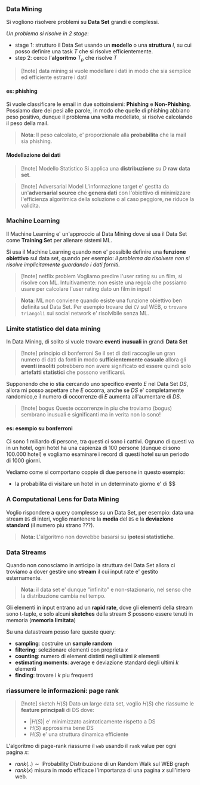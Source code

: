### Data Mining
Si vogliono risolvere problemi su **Data Set** grandi e complessi.

*Un problema si risolve in 2 stage*:
* stage 1: strutturo il Data Set usando un **modello** o una **struttura** $I$, su cui posso definire una task $T$ che si risolve efficientemente.
* step 2: cerco l'**algoritmo** $T_p$ che risolve $T$

> [!note] data mining
> si vuole modellare i dati in modo che sia semplice ed efficiente estrarre i dati!

#### es: phishing
Si vuole classificare le email in due sottoinsiemi: **Phishing** e **Non-Phishing**. Possiamo dare dei pesi alle parole, in modo che quelle di phishing abbiano peso positivo, dunque il problema una volta modellato, si risolve calcolando il peso della mail.

> **Nota**: Il peso calcolato, e' proporzionale alla **probabilita** che la mail sia phishing.

#### Modellazione dei dati
> [!note] Modello Statistico
> Si applica una **distribuzione** su $D$ **raw data set**.

> [!note] Adversarial Model
> L'informazione target e' gestita da un'**adversarial source** che **genera dati** con l'obiettivo di minimizzare l'efficienza algoritmica della soluzione o al caso peggiore, ne riduce la validita.

### Machine Learning
Il Machine Learning e' un'approccio al Data Mining dove si usa il Data Set come **Training Set** per allenare sistemi ML.

Si usa il Machine Learning quando non e' possibile definire una **funzione obiettivo** sul data set, quando per esempio: *il problema da risolvere non si risolve implicitamente guardando i dati forniti*.

> [!note] netflix problem
> Vogliamo predire l'user rating su un film, si risolve con ML. 
> Intuitivamente: non esiste una regola che possiamo usare per calcolare l'user rating dato un film in input!

> **Nota**: ML non conviene quando esiste una funzione obiettivo ben definita sul Data Set. Per esempio trovare dei `CV` sul WEB, o `trovare triangoli` sui social network e' risolvibile senza ML.

### Limite statistico del data mining
In Data Mining, di solito si vuole trovare **eventi inusuali** in grandi **Data Set**

> [!note] principio di bonferroni
> Se il set di dati raccoglie un gran numero di dati da fonti in modo **sufficientemente casuale** allora gli **eventi insoliti** potrebbero non avere significato ed essere quindi solo **artefatti statistici** che possono verificarsi.

Supponendo che io stia cercando uno specifico evento $E$ nel Data Set $DS$, allora mi posso aspettare che $E$ occorra, anche se $DS$ e' completamente randomico,e il numero di occorrenze di $E$ aumenta all'aumentare di $DS$.

> [!note] bogus
> Queste occorrenze in piu che troviamo (bogus) sembrano inusuali e significanti ma in verita non lo sono!

#### es: esempio su bonferroni
Ci sono 1 miliardo di persone, tra questi ci sono i cattivi. Ognuno di questi va in un hotel, ogni hotel ha una capienza di 100 persone (dunque ci sono 100.000 hotel) e vogliamo esaminare i record di questi hotel su un periodo di 1000 giorni.

Vediamo come si comportano coppie di due persone in questo esempio:
* la probabilita di visitare un hotel in un determinato giorno e' di $$

###  A Computational Lens for Data Mining
Voglio rispondere a query complesse su un Data Set, per esempio: data una stream `DS` di interi, voglio mantenere la **media** del `DS` e la **deviazione standard** (il numero piu strano ???).

> **Nota:** L'algoritmo non dovrebbe basarsi su **ipotesi statistiche**.

### Data Streams
Quando non conosciamo in anticipo la struttura del Data Set allora ci troviamo a dover gestire uno **stream** il cui input rate e' gestito esternamente. 

> **Nota**: il data set e' dunque "infinito" e non-stazionario, nel senso che la distribuzione cambia nel tempo.

Gli elementi in input entrano ad un **rapid rate**, dove gli elementi della stream sono $\text{t-tuple}$,  e solo alcuni **sketches** della stream $S$ possono essere tenuti in memoria (**memoria limitata**)

Su una datastream posso fare queste query:
* **sampling**: costruire un **sample random**
* **filtering**: selezionare elementi con proprieta $x$
* **counting**: numero di element distinti negli ultimi $k$ elementi
* **estimating moments**: average e deviazione standard degli ultimi $k$ elementi
* **finding**: trovare i $k$ piu frequenti

### riassumere le informazioni: page rank
> [!note] sketch $H(S)$
> Dato un large data set, voglio $H(S)$ che riassume le **feature principali** di DS dove:
> * $|H(S)|$ e' minimizzato asintoticamente rispetto a DS
> * $H(S)$ approssima bene DS
> * $H(S)$ e' una struttura dinamica efficiente
> 

L'algoritmo di page-rank riassume il `web` usando il `rank` value per ogni pagina $x$:
* $rank(..) \sim \text{ Probability Distribuzione di un Random Walk sul WEB graph}$ 
* $rank(x)$ misura in modo efficace l'importanza di una pagina $x$ sull'intero web.


